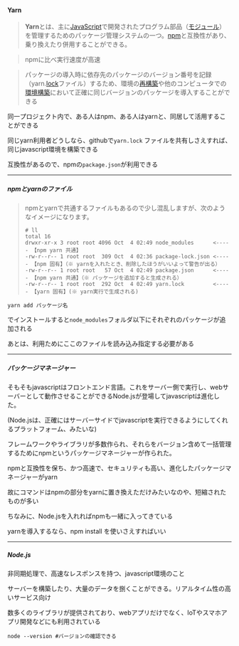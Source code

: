 #### Yarn

> **Yarn**とは、主に[JavaScript](https://e-words.jp/w/JavaScript.html)で開発されたプログラム部品（[モジュール](https://e-words.jp/w/モジュール.html)）を管理するためのパッケージ管理システムの一つ。[npm](https://e-words.jp/w/npm.html)と互換性があり、乗り換えたり併用することができる。

> npmに比べ実行速度が高速

> パッケージの導入時に依存先のパッケージのバージョン番号を記録（yarn.[lock](https://e-words.jp/w/ロック.html)ファイル）するため、環境の[再構築](https://e-words.jp/w/リビルド.html)や他のコンピュータでの[環境構築](https://e-words.jp/w/環境構築.html)において正確に同じバージョンのパッケージを導入することができる

同一プロジェクト内で、ある人はnpm、ある人はyarnと、同居して活用することができる

同じyarn利用者どうしなら、githubで`yarn.lock` ファイルを共有しさえすれば、同じjavascript環境を構築できる

互換性があるので、npmの`package.json`が利用できる

***

##### npmとyarnのファイル

> npmとyarnで共通するファイルもあるので少し混乱しますが、次のようなイメージになります。
>
> ```
> # ll
> total 16
> drwxr-xr-x 3 root root 4096 Oct  4 02:49 node_modules      <----- 【npm yarn 共通】
> -rw-r--r-- 1 root root  309 Oct  4 02:36 package-lock.json <----- 【npm 固有】（※ yarnを入れたとき、削除したほうがいいよって警告が出る）
> -rw-r--r-- 1 root root   57 Oct  4 02:49 package.json      <----- 【npm yarn 共通】（※ パッケージを追加すると生成される）
> -rw-r--r-- 1 root root  292 Oct  4 02:49 yarn.lock         <----- 【yarn 固有】(※ yarn実行で生成される)
> ```



```
yarn add パッケージ名
```

でインストールすると`node_modules`フォルダ以下にそれぞれのパッケージが追加される

あとは、利用ためにここのファイルを読み込み指定する必要がある

***

##### パッケージマネージャー

そもそもjavascriptはフロントエンド言語。これをサーバー側で実行し、webサーバーとして動作させることができるNode.jsが登場してjavascriptは進化した。

(Node.jsは、正確にはサーバーサイドでjavascriptを実行できるようにしてくれるプラットフォーム、みたいな)

フレームワークやライブラリが多数作られ、それらをバージョン含めて一括管理するためにnpmというパッケージマネージャーが作られた。

npmと互換性を保ち、かつ高速で、セキュリティも高い、進化したパッケージマネージャーがyarn

故にコマンドはnpmの部分をyarnに置き換えただけみたいなのや、短縮されたものが多い

ちなみに、Node.jsを入れればnpmも一緒に入ってきている

yarnを導入するなら、npm install を使いさえすればいい

***

##### Node.js

非同期処理で、高速なレスポンスを持つ、javascript環境のこと

サーバーを構築したり、大量のデータを捌くことができる。リアルタイム性の高いサービス向け

数多くのライブラリが提供されており、webアプリだけでなく、IoTやスマホアプリ開発などにも利用されている

```
node --version #バージョンの確認できる
```

